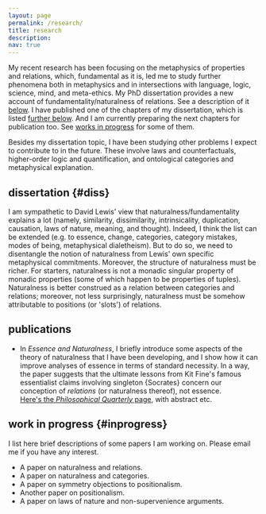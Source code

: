 ```yaml
---
layout: page
permalink: /research/
title: research
description: 
nav: true
---
```


My recent research has been focusing 
on the metaphysics of properties and relations, 
which, fundamental as it is, led me to study further phenomena 
both in metaphysics and in intersections with language, logic, science, mind, and meta-ethics. 
My PhD dissertation provides a new account of fundamentality/naturalness of relations. 
See a description of it [below](#diss). 
I have published one of the chapters of my dissertation, which is listed [further below](#publications). 
And I am currently preparing the next chapters for publication too. See [works in progress](#inprogress) for some of them.

Besides my dissertation topic, I have been studying other problems I expect to contribute to in the future. 
These involve laws and counterfactuals, higher-order logic and quantification, and ontological categories and metaphysical explanation. 

dissertation {#diss}
------------

I am sympathetic to David Lewis\' view that 
naturalness/fundamentality explains a lot (namely, similarity, dissimilarity, intrinsicality, duplication, causation, laws
of nature, meaning, and thought). Indeed, I think the list can be
extended (e.g. to essence, change, categories, category mistakes, 
modes of being, metaphysical dialetheism). But to do so, we need to disentangle the notion of naturalness
from Lewis\' own specific metaphysical commitments. Moreover, the structure of
naturalness must be richer. For starters, naturalness is not a monadic singular property of monadic properties (some of which happen to be properties of tuples). Naturalness is better construed as a
relation between categories and relations; moreover, not less surprisingly, naturalness must be somehow attributable to positions (or 'slots') of relations.

publications
------------

-   In *Essence and Naturalness*, I briefly introduce some aspects of
    the theory of naturalness that I have been developing, and I show
    how it can improve analyses of essence in terms of standard
    necessity. In a way, the paper suggests that the ultimate lessons
    from Kit Fine\'s famous essentialist claims involving singleton
    {Socrates} concern our conception of *relations* (or naturalness
    thereof), not essence.\
    [Here\'s the *Philosophical Quarterly* page](https://doi.org/10.1093/pq/pqz014), with abstract etc.

work in progress {#inprogress}
----------------

I list here brief descriptions of some papers I am working on. Please email me if you have any interest.

-   A paper on naturalness and relations. 
-   A paper on naturalness and categories. 
-   A paper on symmetry objections to positionalism. 
-   Another paper on positionalism. 
-   A paper on laws of nature and non-supervenience arguments. 
